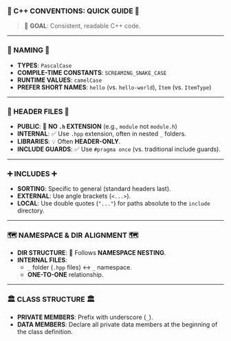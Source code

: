 ### 🚀 C++ CONVENTIONS: QUICK GUIDE 🚀

> 🎯 **GOAL**: Consistent, readable C++ code.

---

### 📝 NAMING 📝

- **TYPES**: `PascalCase`
- **COMPILE-TIME CONSTANTS**: `SCREAMING_SNAKE_CASE`
- **RUNTIME VALUES**: `camelCase`
- **PREFER SHORT NAMES**: `hello` (vs. `hello-world`), `Item` (vs. `ItemType`)

---

### 📁 HEADER FILES 📁

- **PUBLIC**: 🚫 **NO `.h` EXTENSION** (e.g., `module` not `module.h`)
- **INTERNAL**: ✅ Use `.hpp` extension, often in nested `_` folders.
- **LIBRARIES**: 💡 Often **HEADER-ONLY**.
- **INCLUDE GUARDS**: ✅ Use `#pragma once` (vs. traditional include guards).

---

### ➕ INCLUDES ➕

- **SORTING**: Specific to general (standard headers last).
- **EXTERNAL**: Use angle brackets (`<...>`).
- **LOCAL**: Use double quotes (`"..."`) for paths absolute to the `include`
  directory.

---

### 🗺️ NAMESPACE & DIR ALIGNMENT 🗺️

- **DIR STRUCTURE**: 🔗 Follows **NAMESPACE NESTING**.
- **INTERNAL FILES**:
  - `_` folder (`.hpp` files) ↔️ `_` namespace.
  - **ONE-TO-ONE** relationship.

---

### 🏛️ CLASS STRUCTURE 🏛️

- **PRIVATE MEMBERS**: Prefix with underscore (`_`).
- **DATA MEMBERS**: Declare all private data members at the beginning of the class definition.
